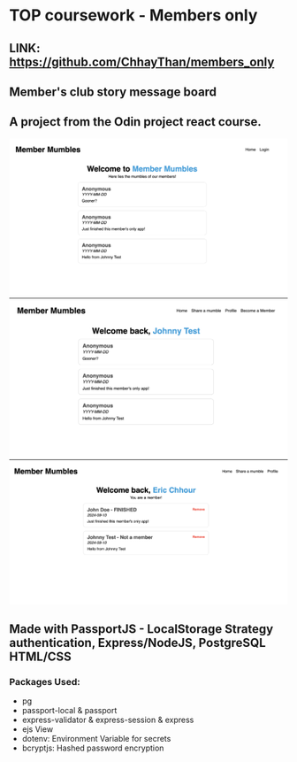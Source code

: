# TOP coursework - Members only
## LINK: https://github.com/ChhayThan/members_only
## Member's club story message board

## A project from the Odin project react course.
![alt App preview](https://github.com/ChhayThan/members_only/blob/main/public/images/AppView.png?raw=true)
![alt App preview](https://github.com/ChhayThan/members_only/blob/main/public/images/AppUserView.png?raw=true)
![alt App preview](https://github.com/ChhayThan/members_only/blob/main/public/images/AppAdminView.png?raw=true)

## Made with PassportJS - LocalStorage Strategy authentication, Express/NodeJS, PostgreSQL HTML/CSS
### Packages Used:
- pg
- passport-local & passport
- express-validator & express-session & express
- ejs View
- dotenv: Environment Variable for secrets
- bcryptjs: Hashed password encryption
